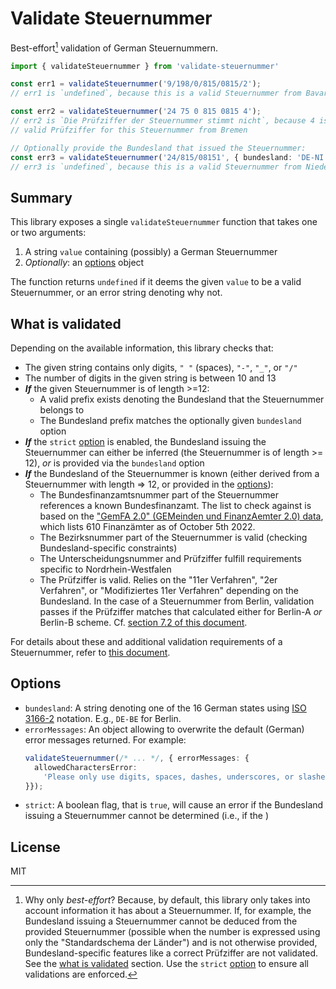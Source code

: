 # Validate Steuernummer

Best-effort[^1] validation of German Steuernummern.

```typescript
import { validateSteuernummer } from 'validate-steuernummer'

const err1 = validateSteuernummer('9/198/0/815/0815/2');
// err1 is `undefined`, because this is a valid Steuernummer from Bavaria

const err2 = validateSteuernummer('24 75 0 815 0815 4');
// err2 is `Die Prüfziffer der Steuernummer stimmt nicht`, because 4 is not a
// valid Prüfziffer for this Steuernummer from Bremen

// Optionally provide the Bundesland that issued the Steuernummer:
const err3 = validateSteuernummer('24/815/08151', { bundesland: 'DE-NI' });
// err3 is `undefined`, because this is a valid Steuernummer from Niedersachsen
```

## Summary

This library exposes a single `validateSteuernummer` function that takes one or two arguments:

1. A string `value` containing (possibly) a German Steuernummer
2. _Optionally_: an [options](#options) object

The function returns `undefined` if it deems the given `value` to be a valid Steuernummer, or an error string denoting why not.


## What is validated
Depending on the available information, this library checks that:

* The given string contains only digits, `" "` (spaces), `"-"`, `"_"`, or `"/"`
* The number of digits in the given string is between 10 and 13
* _**If**_ the given Steuernummer is of length >=12:
  * A valid prefix exists denoting the Bundesland that the Steuernummer belongs to
  * The Bundesland prefix matches the optionally given `bundesland` option
* _**If**_ the `strict` [option](#options) is enabled, the Bundesland issuing the Steuernummer can either be inferred (the Steuernummer is of length >= 12), _or_ is provided via the `bundesland` option
* _**If**_ the Bundesland of the Steuernummer is known (either derived from a Steuernummer with length => 12, or provided in the [options](#options)):
  * The Bundesfinanzamtsnummer part of the Steuernummer references a known Bundesfinanzamt. The list to check against is based on the ["GemFA 2.0" (GEMeinden und FinanzAemter 2.0) data](https://www.bzst.de/DE/Service/Behoerdenwegweiser/Finanzamtsuche/finanzamtsuche.html), which lists 610 Finanzämter as of October 5th 2022.
  * The Bezirksnummer part of the Steuernummer is valid (checking Bundesland-specific constraints)
  * The Unterscheidungsnummer and Prüfziffer fulfill requirements specific to Nordrhein-Westfalen
  * The Prüfziffer is valid. Relies on the "11er Verfahren", "2er Verfahren", or "Modifiziertes 11er Verfahren" depending on the Bundesland. In the case of a Steuernummer from Berlin, validation passes if the Prüfziffer matches that calculated either for Berlin-A _or_ Berlin-B scheme. Cf. [section 7.2 of this document](https://download.elster.de/download/schnittstellen/Pruefung_der_Steuer_und_Steueridentifikatsnummer.pdf).


For details about these and additional validation requirements of a Steuernummer, refer to [this document](https://download.elster.de/download/schnittstellen/Pruefung_der_Steuer_und_Steueridentifikatsnummer.pdf).



## Options
* `bundesland`: A string denoting one of the 16 German states using [ISO 3166-2](https://en.wikipedia.org/wiki/ISO_3166-2:DE) notation. E.g., `DE-BE` for Berlin.
* `errorMessages`: An object allowing to overwrite the default (German) error messages returned. For example:
    ```typescript
    validateSteuernummer(/* ... */, { errorMessages: {
      allowedCharactersError:
        'Please only use digits, spaces, dashes, underscores, or slashes'
    }});
    ```
* `strict`: A boolean flag, that is `true`, will cause an error if the Bundesland issuing a Steuernummer cannot be determined (i.e., if the )

## License
MIT


[^1]: Why only _best-effort_? Because, by default, this library only takes into account information it has about a Steuernummer. If, for example, the Bundesland issuing a Steuernummer cannot be deduced from the provided Steuernummer (possible when the number is expressed using only the "Standardschema der Länder") and is not otherwise provided, Bundesland-specific features like a correct Prüfziffer are not validated. See the [what is validated](#what-is-validated) section. Use the `strict` [option](#options) to ensure all validations are enforced.
